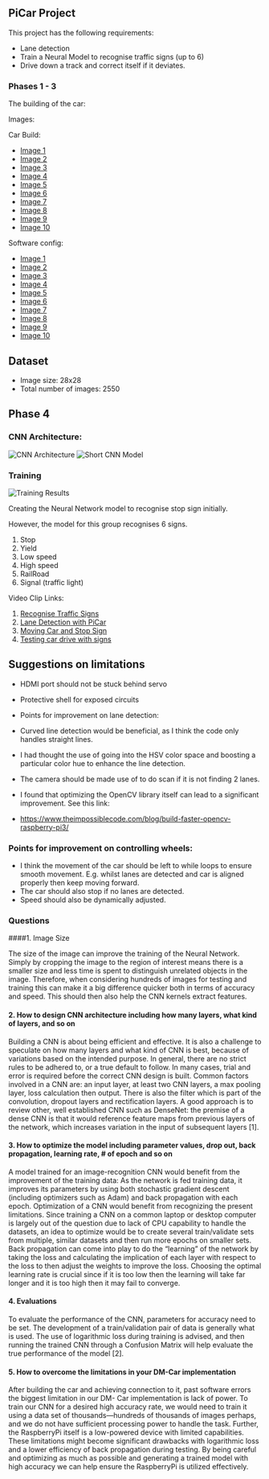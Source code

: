 ## PiCar Project

This project has the following requirements:
* Lane detection
* Train a Neural Model to recognise traffic signs (up to 6)
* Drive down a track and correct itself if it deviates.

### Phases 1 -  3

The building of the car:

Images:

Car Build:

*  [Image 1](https://drive.google.com/open?id=1qRFprUwxraU2BONuyHZT7aT9OYGDUnbf)
*  [Image 2](https://drive.google.com/open?id=1oT72TggzrbR4Aw_tmEFDYx2deOoa65sN)
*  [Image 3](https://drive.google.com/open?id=12dgRKMX1zmIlBoy3wx8eTngdm-s84P2h)
*  [Image 4](https://drive.google.com/open?id=1hFmEudmus4cbYBgzzCiL2EyNFc8mRSym)
*  [Image 5](https://drive.google.com/open?id=1dDChY1-8zsRxvuJOfN65APJ-vnWSsEwt)
*  [Image 6](https://drive.google.com/open?id=1PvUKLVOz_7GUTqXRzz_edYRtFrNch2wd)
*  [Image 7](https://drive.google.com/open?id=1rNLfBQPUlSaoCCnhoaWHh7g_praXsLuH)
*  [Image 8](https://drive.google.com/open?id=1ZCq8LtoERXHhM-eFJSi7FaxTiDZ70iNc)
*  [Image 9](https://drive.google.com/open?id=11HHeoyQrSXIRbSPK4a78_NjNQN1QT0RM)
*  [Image 10](https://drive.google.com/open?id=1mZ2oYhBbblA1ZFDlyoyjrI_eOFc1driL)

Software config:

*  [Image 1](https://drive.google.com/open?id=11-FAVVyjcwZH6j3xSx2mT9xkuXvrgT4X)
*  [Image 2](https://drive.google.com/open?id=1GrOu_MUWyIbRqUHSRJmp20WTU0aTA5tE)
*  [Image 3](https://drive.google.com/open?id=1q59am1R3MTlamauAMxLex52hXFZpv7NG)
*  [Image 4](https://drive.google.com/open?id=1zpfwEh3MtUunQ5er0yifwfffbrEfK6QZ)
*  [Image 5](https://drive.google.com/open?id=1Cqjww_A_s0t5WupSc1Eeri0NRBArim1m)
*  [Image 6](https://drive.google.com/open?id=1Y--OcvCqFFAqWhDnqQ_4zV9wQOA77662)
*  [Image 7](https://drive.google.com/open?id=1JWNsaig1Heg_kB34I9PlYaocBIfuxb6)
*  [Image 8](https://drive.google.com/open?id=1ZuromBNZU6EixK3SA39m17BIJlCE16Gu)
*  [Image 9](https://drive.google.com/open?id=1rqPYRZnEoBUHbzVvpTqL3dIlZ0xD2vlp)
*  [Image 10](https://drive.google.com/open?id=1MM3JT71xHO-q5cV_ld4imqXzcrvzG8qM)

## Dataset

* Image size: 28x28
* Total number of images: 2550


## Phase 4

### CNN Architecture:

![CNN Architecture](https://github.com/DOWmad/PiCar_Project/blob/master/signs_model.png)
![Short CNN Model](https://github.com/DOWmad/PiCar_Project/blob/master/CNN_model_short.png)

### Training

![Training Results](https://github.com/DOWmad/PiCar_Project/blob/master/Training_Results.png)

Creating the Neural Network model to recognise stop sign initially.

However, the model for this group recognises 6 signs.

1. Stop
2. Yield
3. Low speed
4. High speed
5. RailRoad
6. Signal (traffic light)

Video Clip Links:
1. [Recognise Traffic Signs](http://www.youtube.com/watch?v=6qRq6aZwnzw "Sign Recognition")
2. [Lane Detection with PiCar](http://www.youtube.com/watch?v=vaN8VT8Z0qA "Lane Detection")
3. [Moving Car and Stop Sign](http://www.youtube.com/watch?v=IbNAn3VLDZg "Moving Car and Stop Sign")
4. [Testing car drive with signs](https://youtu.be/fZW2c-99Lec "Testing car drive with signs")

## Suggestions on limitations

* HDMI port should not be stuck behind servo
* Protective shell for exposed circuits
* Points for improvement on lane detection:

* Curved line detection would be beneficial, as I think the code only handles straight lines.
* I had thought the use of going into the HSV color space and boosting a particular color hue to enhance the line detection.
* The camera should be made use of to do scan if it is not finding 2 lanes.
* I found that optimizing the OpenCV library itself can lead to a significant improvement. See this link:
* https://www.theimpossiblecode.com/blog/build-faster-opencv-raspberry-pi3/

### Points for improvement on controlling wheels:

* I think the movement of the car should be left to while loops to ensure smooth movement. E.g. whilst lanes are detected and car is aligned properly then keep moving forward.
* The car should also stop if no lanes are detected.
* Speed should also be dynamically adjusted. 


### Questions

####1. Image Size

The size of the image can improve the training of the Neural Network. 
Simply by cropping the image to the region of interest means there is a smaller size and less time is spent to distinguish unrelated objects in the image. Therefore, when considering hundreds of images for testing and training this can make it a big difference quicker both in terms of accuracy and speed.
This should then also help the CNN kernels extract features.

#### 2. How to design CNN architecture including how many layers, what kind of layers, and so on
Building a CNN is about being efficient and effective. It is also a challenge to speculate on how many layers and what kind of CNN is best, because of variations based on the intended purpose. In general, there are no strict rules to be adhered to, or a true default to follow. In many cases, trial and error is required before the correct CNN design is built. Common factors involved in a CNN are: an input layer, at least two CNN layers, a max pooling layer, loss calculation then output. There is also the filter which is part of the convolution, dropout layers and rectification layers. A good approach is to review other, well established CNN such as DenseNet: the premise of a dense CNN is that it would reference feature maps from previous layers of the network, which increases variation in the input of subsequent layers [1]. 

#### 3. How to optimize the model including parameter values, drop out, back propagation, learning rate, # of epoch and so on

A model trained for an image-recognition CNN would benefit from the improvement of the training data: As the network is fed training data, it improves its parameters by using both stochastic gradient descent (including optimizers such as Adam) and back propagation with each epoch. Optimization of a CNN would benefit from recognizing the present limitations. Since training a CNN on a common laptop or desktop computer is largely out of the question due to lack of CPU capability to handle the datasets, an idea to optimize would be to create several train/validate sets from multiple, similar datasets and then run more epochs on smaller sets. Back propagation can come into play to do the “learning” of the network by taking the loss and calculating the implication of each layer with respect to the loss to then adjust the weights to improve the loss.
Choosing the optimal learning rate is crucial since if it is too low then the learning will take far longer and it is too high then it may fail to converge.

#### 4. Evaluations
To evaluate the performance of the CNN, parameters for accuracy need to be set. The development of a train/validation pair of data is generally what is used. 
The use of logarithmic loss during training is advised, and then running the trained CNN through a Confusion Matrix will help evaluate the true performance of the model [2].

#### 5. How to overcome the limitations in your DM-Car implementation

After building the car and achieving connection to it, past software errors the biggest limitation in our DM- Car implementation is lack of power. 
To train our CNN for a desired high accuracy rate, we would need to train it using a data set of thousands—hundreds of thousands of images perhaps, and we do not have sufficient processing power to handle the task. Further, the RaspberryPi itself is a low-powered device with limited capabilities. 
These limitations might become significant drawbacks with logarithmic loss and a lower efficiency of back propagation during testing.
By being careful and optimizing as much as possible and generating a trained model with high accuracy we can help ensure the RaspberryPi is utilized effectively.

